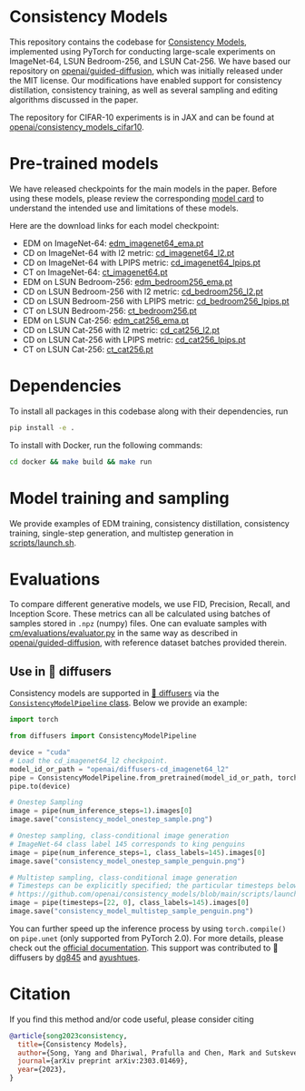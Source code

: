 # Consistency Models

This repository contains the codebase for [Consistency Models](https://arxiv.org/abs/2303.01469), implemented using PyTorch for conducting large-scale experiments on ImageNet-64, LSUN Bedroom-256, and LSUN Cat-256. We have based our repository on [openai/guided-diffusion](https://github.com/openai/guided-diffusion), which was initially released under the MIT license. Our modifications have enabled support for consistency distillation, consistency training, as well as several sampling and editing algorithms discussed in the paper.

The repository for CIFAR-10 experiments is in JAX and can be found at [openai/consistency_models_cifar10](https://github.com/openai/consistency_models_cifar10).

# Pre-trained models

We have released checkpoints for the main models in the paper. Before using these models, please review the corresponding [model card](model-card.md) to understand the intended use and limitations of these models.

Here are the download links for each model checkpoint:

 * EDM on ImageNet-64: [edm_imagenet64_ema.pt](https://openaipublic.blob.core.windows.net/consistency/edm_imagenet64_ema.pt)
 * CD on ImageNet-64 with l2 metric: [cd_imagenet64_l2.pt](https://openaipublic.blob.core.windows.net/consistency/cd_imagenet64_l2.pt)
 * CD on ImageNet-64 with LPIPS metric: [cd_imagenet64_lpips.pt](https://openaipublic.blob.core.windows.net/consistency/cd_imagenet64_lpips.pt)
 * CT on ImageNet-64: [ct_imagenet64.pt](https://openaipublic.blob.core.windows.net/consistency/ct_imagenet64.pt)
 * EDM on LSUN Bedroom-256: [edm_bedroom256_ema.pt](https://openaipublic.blob.core.windows.net/consistency/edm_bedroom256_ema.pt)
 * CD on LSUN Bedroom-256 with l2 metric: [cd_bedroom256_l2.pt](https://openaipublic.blob.core.windows.net/consistency/cd_bedroom256_l2.pt)
 * CD on LSUN Bedroom-256 with LPIPS metric: [cd_bedroom256_lpips.pt](https://openaipublic.blob.core.windows.net/consistency/cd_bedroom256_lpips.pt)
 * CT on LSUN Bedroom-256: [ct_bedroom256.pt](https://openaipublic.blob.core.windows.net/consistency/ct_bedroom256.pt)
 * EDM on LSUN Cat-256: [edm_cat256_ema.pt](https://openaipublic.blob.core.windows.net/consistency/edm_cat256_ema.pt)
 * CD on LSUN Cat-256 with l2 metric: [cd_cat256_l2.pt](https://openaipublic.blob.core.windows.net/consistency/cd_cat256_l2.pt)
 * CD on LSUN Cat-256 with LPIPS metric: [cd_cat256_lpips.pt](https://openaipublic.blob.core.windows.net/consistency/cd_cat256_lpips.pt)
 * CT on LSUN Cat-256: [ct_cat256.pt](https://openaipublic.blob.core.windows.net/consistency/ct_cat256.pt)

# Dependencies

To install all packages in this codebase along with their dependencies, run
```sh
pip install -e .
```

To install with Docker, run the following commands:
```sh
cd docker && make build && make run
```

# Model training and sampling

We provide examples of EDM training, consistency distillation, consistency training, single-step generation, and multistep generation in [scripts/launch.sh](scripts/launch.sh).

# Evaluations

To compare different generative models, we use FID, Precision, Recall, and Inception Score. These metrics can all be calculated using batches of samples stored in `.npz` (numpy) files. One can evaluate samples with [cm/evaluations/evaluator.py](evaluations/evaluator.py) in the same way as described in [openai/guided-diffusion](https://github.com/openai/guided-diffusion), with reference dataset batches provided therein.

## Use in 🧨 diffusers

Consistency models are supported in [🧨 diffusers](https://github.com/huggingface/diffusers) via the [`ConsistencyModelPipeline` class](https://huggingface.co/docs/diffusers/main/en/api/pipelines/consistency_models). Below we provide an example:

```python
import torch

from diffusers import ConsistencyModelPipeline

device = "cuda"
# Load the cd_imagenet64_l2 checkpoint.
model_id_or_path = "openai/diffusers-cd_imagenet64_l2"
pipe = ConsistencyModelPipeline.from_pretrained(model_id_or_path, torch_dtype=torch.float16)
pipe.to(device)

# Onestep Sampling
image = pipe(num_inference_steps=1).images[0]
image.save("consistency_model_onestep_sample.png")

# Onestep sampling, class-conditional image generation
# ImageNet-64 class label 145 corresponds to king penguins
image = pipe(num_inference_steps=1, class_labels=145).images[0]
image.save("consistency_model_onestep_sample_penguin.png")

# Multistep sampling, class-conditional image generation
# Timesteps can be explicitly specified; the particular timesteps below are from the original Github repo.
# https://github.com/openai/consistency_models/blob/main/scripts/launch.sh#L77
image = pipe(timesteps=[22, 0], class_labels=145).images[0]
image.save("consistency_model_multistep_sample_penguin.png")
```
You can further speed up the inference process by using `torch.compile()` on `pipe.unet` (only supported from PyTorch 2.0). For more details, please check out the [official documentation](https://huggingface.co/docs/diffusers/main/en/api/pipelines/consistency_models). This support was contributed to 🧨 diffusers by [dg845](https://github.com/dg845) and [ayushtues](https://github.com/ayushtues).

# Citation

If you find this method and/or code useful, please consider citing

```bibtex
@article{song2023consistency,
  title={Consistency Models},
  author={Song, Yang and Dhariwal, Prafulla and Chen, Mark and Sutskever, Ilya},
  journal={arXiv preprint arXiv:2303.01469},
  year={2023},
}
```
